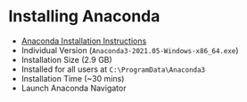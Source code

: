 # Installing Anaconda

* [Anaconda Installation Instructions](https://docs.anaconda.com/anaconda/install/windows/)
* Individual Version (`Anaconda3-2021.05-Windows-x86_64.exe`)
* Installation Size (2.9 GB)
* Installed for all users at `C:\ProgramData\Anaconda3`
* Installation Time (~30 mins)
* Launch Anaconda Navigator
